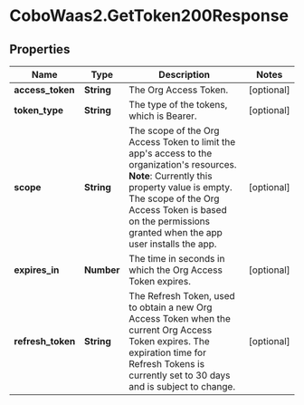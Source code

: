 # CoboWaas2.GetToken200Response

## Properties

Name | Type | Description | Notes
------------ | ------------- | ------------- | -------------
**access_token** | **String** | The Org Access Token. | [optional] 
**token_type** | **String** | The type of the tokens, which is Bearer. | [optional] 
**scope** | **String** | The scope of the Org Access Token to limit the app&#39;s access to the organization&#39;s resources.  **Note**: Currently this property value is empty. The scope of the Org Access Token is based on the permissions granted when the app user installs the app.  | [optional] 
**expires_in** | **Number** | The time in seconds in which the Org Access Token expires. | [optional] 
**refresh_token** | **String** | The Refresh Token, used to obtain a new Org Access Token when the current Org Access Token expires. The expiration time for Refresh Tokens is currently set to 30 days and is subject to change. | [optional] 


